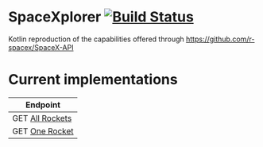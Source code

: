 # SpaceXplorer [![Build Status](https://travis-ci.com/ciaranevans/spacexplorer.svg?branch=master)](https://travis-ci.com/ciaranevans/spacexplorer)

Kotlin reproduction of the capabilities offered through https://github.com/r-spacex/SpaceX-API

# Current implementations
| Endpoint |
|----------|
|GET [All Rockets](https://docs.spacexdata.com/#16c58b5e-44de-4183-b858-0fae51d242a5)|
|GET [One Rocket](https://docs.spacexdata.com/#eda45a06-9f05-40f1-a333-028f647ba797)|